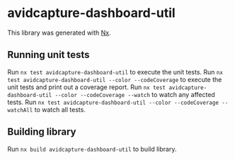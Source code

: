 # avidcapture-dashboard-util

This library was generated with [Nx](https://nx.dev).

## Running unit tests

Run `nx test avidcapture-dashboard-util` to execute the unit tests.
Run `nx test avidcapture-dashboard-util --color --codeCoverage` to execute the unit tests and print out a coverage report.
Run `nx test avidcapture-dashboard-util --color --codeCoverage --watch` to watch any affected tests.
Run `nx test avidcapture-dashboard-util --color --codeCoverage --watchAll` to watch all tests.

## Building library

Run `nx build avidcapture-dashboard-util` to build library.
